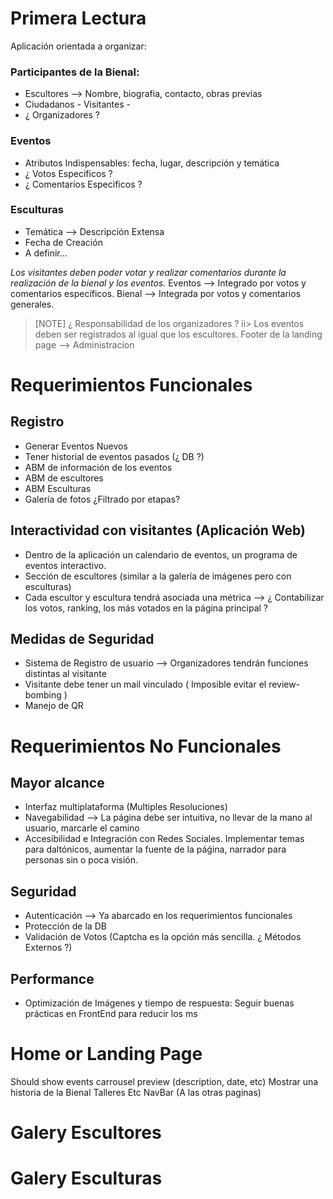 # Primera Lectura
Aplicación orientada a organizar:
### Participantes de la Bienal:
   - Escultores --> Nombre, biografia, contacto, obras previas
   - Ciudadanos - Visitantes -
   - ¿ Organizadores ?
### Eventos
   - Atributos Indispensables: fecha, lugar, descripción y temática
   - ¿ Votos Especificos ?
   - ¿ Comentarios Especificos ?
### Esculturas
   - Temática --> Descripción Extensa
   - Fecha de Creación 
   - A definir...

*Los visitantes deben poder votar y realizar comentarios durante la realización de la bienal y los eventos.*
Eventos --> Integrado por votos y comentarios específicos.
Bienal --> Integrada por votos y comentarios generales.

>[NOTE] ¿ Responsabilidad de los organizadores ?
ii> Los eventos deben ser registrados al igual que los escultores.
Footer de la landing page --> Administracion

# Requerimientos Funcionales
## Registro
   - Generar Eventos Nuevos
   - Tener historial de eventos pasados (¿ DB ?)
   - ABM de información de los eventos 
   - ABM de escultores
   - ABM Esculturas
   - Galería de fotos ¿Filtrado por etapas?
## Interactividad con visitantes (Aplicación Web)
   - Dentro de la aplicación un calendario de eventos, un programa de eventos interactivo.
   - Sección de escultores (similar a la galería de imágenes pero con esculturas)
   - Cada escultor y escultura tendrá asociada una métrica --> ¿ Contabilizar los votos, ranking, los más votados en la página principal ? 
## Medidas de Seguridad
   - Sistema de Registro de usuario --> Organizadores tendrán funciones distintas al visitante
   - Visitante debe tener un mail vinculado ( Imposible evitar el review-bombing )
   - Manejo de QR

# Requerimientos No Funcionales
## Mayor alcance
   - Interfaz multiplataforma (Multiples Resoluciones)
   - Navegabilidad --> La página debe ser intuitiva, no llevar de la mano al usuario, marcarle el camino
   - Accesibilidad e Integración con Redes Sociales. Implementar temas para daltónicos, aumentar la fuente de la páǵina, narrador para personas sin o poca visión.
## Seguridad
   - Autenticación --> Ya abarcado en los requerimientos funcionales
   - Protección de la DB
   - Validación de Votos (Captcha es la opción más sencilla. ¿ Métodos Externos ?)
## Performance
   - Optimización de Imágenes y tiempo de respuesta: Seguir buenas prácticas en FrontEnd para reducir los ms


# Home or Landing Page
Should show events carrousel preview (description, date, etc)
Mostrar una historia de la Bienal
Talleres
Etc
NavBar (A las otras paginas)

# Galery Escultores
# Galery Esculturas


